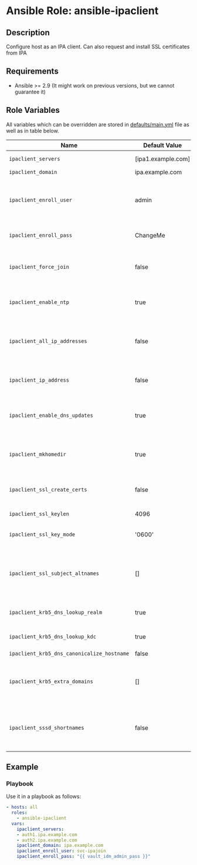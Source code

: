 # Ansible Role: ansible-ipaclient

## Description

Configure host as an IPA client. Can also request and install SSL certificates from IPA

## Requirements

- Ansible >= 2.9 (It might work on previous versions, but we cannot guarantee it)

## Role Variables

All variables which can be overridden are stored in [defaults/main.yml](defaults/main.yml) file as well as in table below.

| Name           | Default Value | Description                        |
| -------------- | ------------- | -----------------------------------|
| `ipaclient_servers` | [ipa1.example.com] | List of IPA Servers |
| `ipaclient_domain` | ipa.example.com | IPA Realm |
| `ipaclient_enroll_user` | admin | User authorised to enrol hosts and request certs |
| `ipaclient_enroll_pass` | ChangeMe | Password for above user |
| `ipaclient_force_join` | false | Force host enrolment regardles of current state |
| `ipaclient_enable_ntp` | true | Configure IPA servers as the NTP source |
| `ipaclient_all_ip_addresses` | false | Add all IP Addresses to DNS (False adds only the primary IP) |
| `ipaclient_ip_address` | false| Update DNS with our primary IP address |
| `ipaclient_enable_dns_updates` | true| Configure sssd to update DNS when our IP changes |
| `ipaclient_mkhomedir` | true| Auto-create user home directories with oddjob on first login |
| `ipaclient_ssl_create_certs` | false| Request SSL certificate for this host |
| `ipaclient_ssl_keylen` | 4096 | SSL Key length |
| `ipaclient_ssl_key_mode` | '0600' | Permission of retrieved SSL key file |
| `ipaclient_ssl_subject_altnames` | [] | List of Subject AltNames (SAN) to include in the certificate |
| `ipaclient_krb5_dns_lookup_realm` | true | Use DNS to find the KRB5 realm |
| `ipaclient_krb5_dns_lookup_kdc` | true | Use DNS to find the KDC |
| `ipaclient_krb5_dns_canonicalize_hostname` | false |  |
| `ipaclient_krb5_extra_domains` | [] | List of additional KRB5 domains to lookup via IPA |
| `ipaclient_sssd_shortnames` | false | Force short hostname display - useful in an AD trust environment |


## Example

### Playbook

Use it in a playbook as follows:
```yaml
- hosts: all
  roles:
    - ansible-ipaclient
  vars:
    ipaclient_servers:
    - auth1.ipa.example.com
    - auth2.ipa.example.com
    ipaclient_domain: ipa.example.com
    ipaclient_enroll_user: svc-ipajoin
    ipaclient_enroll_pass: "{{ vault_idm_admin_pass }}"
```
